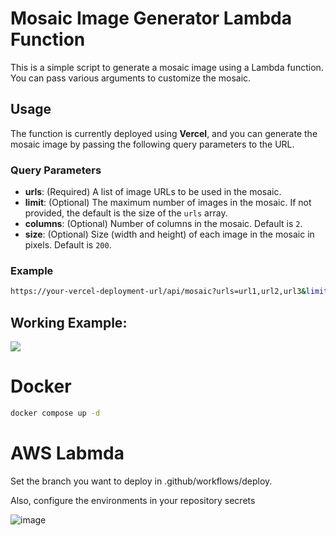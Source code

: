 # Mosaic Image Generator Lambda Function

This is a simple script to generate a mosaic image using a Lambda function. You can pass various arguments to customize the mosaic.

## Usage

The function is currently deployed using **Vercel**, and you can generate the mosaic image by passing the following query parameters to the URL.

### Query Parameters

- **urls**: (Required) A list of image URLs to be used in the mosaic.
- **limit**: (Optional) The maximum number of images in the mosaic. If not provided, the default is the size of the `urls` array.
- **columns**: (Optional) Number of columns in the mosaic. Default is `2`.
- **size**: (Optional) Size (width and height) of each image in the mosaic in pixels. Default is `200`.

### Example

```bash
https://your-vercel-deployment-url/api/mosaic?urls=url1,url2,url3&limit=5&columns=3&size=150
```

## Working Example:

<img src="https://mosaic-lambda.vercel.app/api?size=300&columns=2&limit=4&urls=https://github.com/user-attachments/assets/6717bbe6-1d9a-4738-85af-3b1aea5d2328,https://github.com/user-attachments/assets/c74803d1-187b-4959-8ce6-a3bfee38c073,https://github.com/user-attachments/assets/1ae482bc-c862-4643-a8dd-7f3f02599f80,https://github.com/user-attachments/assets/87014d69-6cc7-49fe-a893-4a75f9fc732d" />

# Docker

```bash
docker compose up -d
```

# AWS Labmda

Set the branch you want to deploy in .github/workflows/deploy.

Also, configure the environments in your repository secrets

![image](https://github.com/user-attachments/assets/bd8bfcb0-404e-48f0-87ee-bde20751a028)
